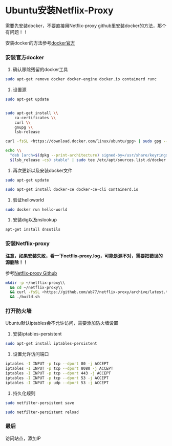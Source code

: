 # Ubuntu安装Netflix-Proxy

需要先安装docker，不要直接用Netflix-proxy github里安装docker的方法，那个有问题！！

安装docker的方法参考[docker官方](https://docs.docker.com/engine/install/ubuntu/)

### 安装官方docker

1. 确认移除残留的docker工具

```bash
sudo apt-get remove docker docker-engine docker.io containerd runc
```

1. 设置源

```bash
sudo apt-get update
```

```bash

sudo apt-get install \\
    ca-certificates \\
    curl \\
    gnupg \\
    lsb-release
```

```bash
curl -fsSL <https://download.docker.com/linux/ubuntu/gpg> | sudo gpg --dearmor -o /usr/share/keyrings/docker-archive-keyring.gpg
```

```bash
echo \\
  "deb [arch=$(dpkg --print-architecture) signed-by=/usr/share/keyrings/docker-archive-keyring.gpg] <https://download.docker.com/linux/ubuntu> \\
  $(lsb_release -cs) stable" | sudo tee /etc/apt/sources.list.d/docker.list > /dev/null
```

1. 再次更新以及安装docker文件

```bash
sudo apt-get update
```

```bash
sudo apt-get install docker-ce docker-ce-cli containerd.io
```

1. 验证helloworld

```bash
sudo docker run hello-world
```

1. 安装dig以及nslookup

```bash
apt-get install dnsutils
```

### 安装Netflix-proxy

**注意，如果安装失败，看一下netflix-proxy.log，可能是源不对，需要把错误的源删除！！**

参考[Netflix-proxy Github](https://github.com/ab77/netflix-proxy)

```bash
mkdir -p ~/netflix-proxy\\
  && cd ~/netflix-proxy\\
  && curl -fsSL <https://github.com/ab77/netflix-proxy/archive/latest.tar.gz> | gunzip - | tar x --strip-components=1\\
  && ./build.sh
```

### 打开防火墙

Ubuntu默认iptables会不允许访问，需要添加防火墙设置

1. 安装iptables-persistent

```bash
sudo apt-get install iptables-persistent
```

1. 设置允许访问端口

```bash
iptables -I INPUT -p tcp --dport 80 -j ACCEPT
iptables -I INPUT -p tcp --dport 8080 -j ACCEPT
iptables -I INPUT -p tcp --dport 443 -j ACCEPT
iptables -I INPUT -p tcp --dport 53 -j ACCEPT
iptables -I INPUT -p udp --dport 53 -j ACCEPT
```

1. 持久化规则

```bash
sudo netfilter-persistent save

sudo netfilter-persistent reload
```

### 最后

访问站点，添加IP
